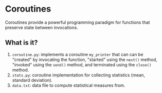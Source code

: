 Coroutines
==========

Coroutines provide a powerful programming paradigm for functions that
preserve state between invocations.

What is it?
-----------
1. `coroutine.py`: implements a coroutine `my_printer` that can can be
    "created" by invocating the function, "started" using the `next()`
    method, "invoked" using the `send()` method, and terminated using
    the `close()` method.
1. `stats.py`: coroutine implementation for collecting statistics (mean,
    standard deviation).
1. `data.txt`: data file to compute statistical measures from.
